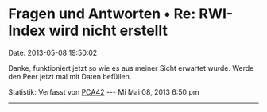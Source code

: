 Fragen und Antworten • Re: RWI-Index wird nicht erstellt
========================================================

Date: 2013-05-08 19:50:02

Danke, funktioniert jetzt so wie es aus meiner Sicht erwartet wurde.
Werde den Peer jetzt mal mit Daten befüllen.

Statistik: Verfasst von
[PCA42](http://forum.yacy-websuche.de/memberlist.php?mode=viewprofile&u=211)
--- Mi Mai 08, 2013 6:50 pm

------------------------------------------------------------------------

